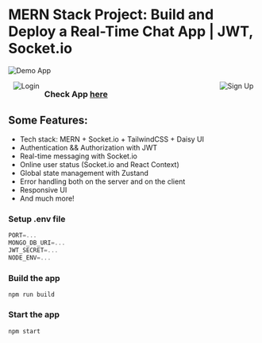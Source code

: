 # MERN Stack Project: Build and Deploy a Real-Time Chat App | JWT, Socket.io

![Demo App](https://github.com/ubednama/chat-app/assets/61332446/473c740f-fe2a-4072-bd17-4923b55454cf)
<br>
<p>
  <img align="right" src="https://github.com/ubednama/chat-app/assets/61332446/3f093f38-cbed-4806-8bd8-d140b3866fa3" alt="Sign Up" hspace="10">
  <img align="left" src="https://github.com/ubednama/chat-app/assets/61332446/f69e8356-caa7-434a-bff6-80830bd4d2a2" alt="Login" hspace="10"">
</p>




##
### Check App [here](https://chat-app-uwfk.onrender.com/)
##

## Some Features:

-   Tech stack: MERN + Socket.io + TailwindCSS + Daisy UI
-   Authentication && Authorization with JWT
-   Real-time messaging with Socket.io
-   Online user status (Socket.io and React Context)
-   Global state management with Zustand
-   Error handling both on the server and on the client
-   Responsive UI
-   And much more!

### Setup .env file

```js
PORT=...
MONGO_DB_URI=...
JWT_SECRET=...
NODE_ENV=...
```

### Build the app

```shell
npm run build
```

### Start the app

```shell
npm start
```
